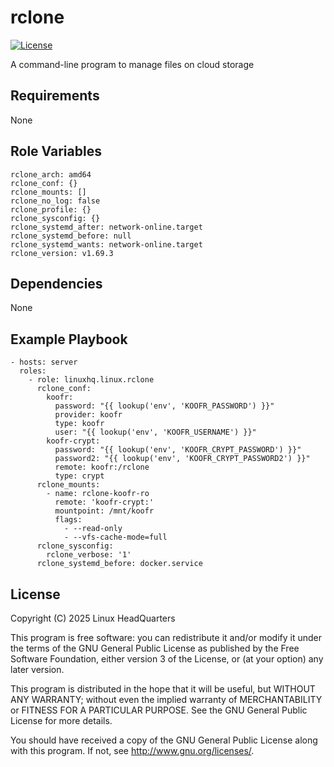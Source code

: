 # rclone

[![License](https://img.shields.io/badge/license-GPLv3-lightgreen)](https://www.gnu.org/licenses/gpl-3.0.en.html#license-text)

A command-line program to manage files on cloud storage

## Requirements

None

## Role Variables

    rclone_arch: amd64
    rclone_conf: {}
    rclone_mounts: []
    rclone_no_log: false
    rclone_profile: {}
    rclone_sysconfig: {}
    rclone_systemd_after: network-online.target
    rclone_systemd_before: null
    rclone_systemd_wants: network-online.target
    rclone_version: v1.69.3

## Dependencies

None

## Example Playbook

    - hosts: server
      roles:
        - role: linuxhq.linux.rclone
          rclone_conf:
            koofr:
              password: "{{ lookup('env', 'KOOFR_PASSWORD') }}"
              provider: koofr
              type: koofr
              user: "{{ lookup('env', 'KOOFR_USERNAME') }}"
            koofr-crypt:
              password: "{{ lookup('env', 'KOOFR_CRYPT_PASSWORD') }}"
              password2: "{{ lookup('env', 'KOOFR_CRYPT_PASSWORD2') }}"
              remote: koofr:/rclone
              type: crypt
          rclone_mounts:
            - name: rclone-koofr-ro
              remote: 'koofr-crypt:'
              mountpoint: /mnt/koofr
              flags:
                - --read-only
                - --vfs-cache-mode=full
          rclone_sysconfig:
            rclone_verbose: '1'
          rclone_systemd_before: docker.service

## License

Copyright (C) 2025 Linux HeadQuarters

This program is free software: you can redistribute it and/or modify
it under the terms of the GNU General Public License as published by
the Free Software Foundation, either version 3 of the License, or
(at your option) any later version.

This program is distributed in the hope that it will be useful,
but WITHOUT ANY WARRANTY; without even the implied warranty of
MERCHANTABILITY or FITNESS FOR A PARTICULAR PURPOSE. See the
GNU General Public License for more details.

You should have received a copy of the GNU General Public License
along with this program. If not, see <http://www.gnu.org/licenses/>.
